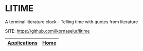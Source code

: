 # LITIME

 A terminal literature clock - Telling time with quotes from literature

 SITE: https://github.com/ikornaselur/litime

 | [Applications](https://portable-linux-apps.github.io/apps.html) | [Home](https://portable-linux-apps.github.io)
 | --- | --- |
